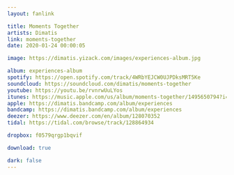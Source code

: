 ```yaml
---
layout: fanlink

title: Moments Together
artists: Dimatis
link: moments-together
date: 2020-01-24 00:00:05

image: https://dimatis.yizack.com/images/experiences-album.jpg

album: experiences-album
spotify: https://open.spotify.com/track/4WRbYEJCW0UJPDksMRT5Ke
soundcloud: https://soundcloud.com/dimatis/moments-together
youtube: https://youtu.be/rvnrwUuLYos
itunes: https://music.apple.com/us/album/moments-together/1495650794?i=1495650798&app=itunes
apple: https://dimatis.bandcamp.com/album/experiences
bandcamp: https://dimatis.bandcamp.com/album/experiences
deezer: https://www.deezer.com/en/album/128070352
tidal: https://tidal.com/browse/track/128864934

dropbox: f0579qrgp1bqvif

download: true

dark: false
---
```

